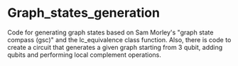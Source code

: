 # Graph_states_generation
Code for generating graph states based on Sam Morley's "graph state compass (gsc)" and the lc_equivalence class function. Also, there is code
to create a circuit that generates a given graph starting from 3 qubit, adding qubits and performing local complement operations.
